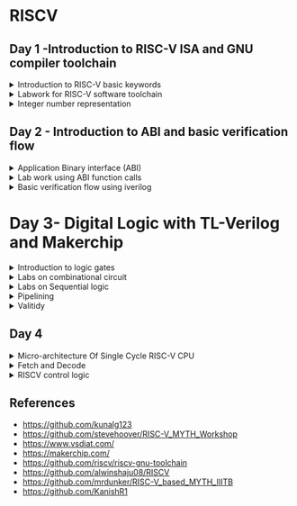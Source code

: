 # RISCV

## Day 1 -Introduction to RISC-V ISA and GNU compiler toolchain

<details>
<summary>
Introduction to RISC-V basic keywords
</summary>


**Introduction:**

The "RISC" in RISC-V stands for Reduced Instruction Set Computer.It's designed to be simple, modular, and extensible, allowing for flexibility in implementing various types of processors, from microcontrollers to high-performance CPUs.It should accommodate all implementation technologies: Field-Programmable Gate
Arrays (**FPGAs**), Application-Specific Integrated Circuits (**ASICs**), full-custom chips,
and even future device technologies.It should be safe so the base ISA cannot be changed.

Function:
  Lets say if a c program has to run on a particular hardware or an interior chip, we have to pass the code to the layout which has certain flow.Firstly the c program is compiled to Assembly language(RISCV - set of instructions consisting hexadecimal numbers).This assembly language is converted into Machine language which is binary language program.
  The interface between RISCV and hardware is Hardware Description language.RTL implements the specifications of RISC.

  The flow for the above description:

  ![Riscv4](https://github.com/IIITB-ARUL/RISCV/assets/140998631/5930956e-2820-4714-87b7-227a1c0bdd66)
![rtl sinipptet](https://github.com/IIITB-ARUL/RISCV/assets/140998631/c802a949-4b67-43b3-bd3f-7fec674410e1)


 The operating system also takes a particular application and convert it into respective assembly language and the convert it to the binary.  

The instructions in RISCV are,

  > Pseudo instructions,
  > Base integer instruction (RV64I, RV32I),
  > Multiply extension (RV64M),
  > Single and double floating point instruction (RV64F, RV64D),
  > Application binary instruction,
  > Memory allocation and stack pointer.


</details>
<details>
  <summary>
  Labwork for RISC-V software toolchain
  </summary>



**Installation of RISCV tools**

Steps to Install

```
sudo apt-get install libboost-regex-dev
```
Spike RISCV ISA Simulator

```
git clone https://github.com/riscv-software-src/riscv-isa-sim
cd riscv-isa-sim
apt-get install device-tree-compiler
mkdir build
cd build
../configure --prefix=$RISCV
make
[sudo] make install
```

RISC-V Proxy Kernel and Boot Loader

```
git clone https://github.com/riscv-software-src/riscv-pk
cd riscv-pk
mkdir build
cd build
../configure --prefix=$RISCV --host=riscv64-unknown-elf
make
sudo make install
 ```





**GNU Compiler Toolchain**


   



Lets start with compiling a c program of Summing 1 t0 n (sum1ton),

Code


```
   
#include <stdio.h>

int main () 
{
	int i,sum = 0, n = 5;
	for (i = 1; i <=n; ++i) 
 	{
		sum += i;
	}
	printf("The sum of the number from 1 to %d is %d\n", n,sum);
	return 0;
}
 ```


The command for RISCV compilation,

```
    riscv64-unknown-elf-gcc <compiler option -O1 ; -Ofast> <ABI specifier -lp64; -lp32; -ilp32> <architecture specifier -RV64 ; RV32> -o <object filename> <C      filename>
```





Here -01 gives 15 instructions set while -0fast gives us 12 instructions set.


More details on compiler options can be obtained here

To view assembly code use the below command,


```
    riscv64-unknown-elf-objdump -d <object filename>
```

To see the executed file in text file format,

 
To use SPIKE simualtor to run risc-v obj file use the below command,

```
 riscv64-unknown-elf-objdump -d <object filename> | less
```


After RISCV compilation  the assembly code is shown in below image,

![Assembly](https://github.com/IIITB-ARUL/RISCV/assets/140998631/54c061f5-ba2d-4882-906b-213cd019b05a)

**Spike simulation and debugging**

To execute the assembly code,

```
    spike pk <object filename>
```


    
To use SPIKE as debugger

```
    spike -d pk <object Filename> with degub command as until pc 0 <pc of your choice>
```


To make program counter run manually from a particular instruction 

```
 until pc 0 <address>
```
To look into the content of the register

```
reg 0 <register>
```

> press enter to run next instruction 

![spike](https://github.com/IIITB-ARUL/RISCV/assets/140998631/0d475ebe-e00c-454e-be0a-b2a3c56fa3f4)


We can clearly see the content of register is changed after the execution of the instruction associated with that register.
  
</details>




<details>
	<summary>
		Integer number representation 
	</summary>
This section suummarizes the representation of integer number in the processor.Humans understands the decimal numbers where as computers understand binary numbers.The interface between the conversion has to be addressed.By undrstanding this we come to know how the data instruction is getting arranged in the memory.

![number representation ](https://github.com/IIITB-ARUL/RISCV/assets/140998631/449e414d-39f7-4c30-817e-ad00f33a391d)



**Unsigned integer**

Unsigned integers are a type of data representation used in computer programming to store whole numbers that are non-negative (i.e., greater than or equal to zero).

The largest value you can represent with a 64-bit unsigned integer is 2^64 - 1, which is equal to 18,446,744,073,709,551,615. This is because you have 64 bits, and when all bits are set to 1, you get the maximum possible value.


**Signed integer**
A signed integer is a data type used in computer programming to represent whole numbers that can include both positive and negative values. 

Sign Bit (Most Significant Bit, MSB): The leftmost bit.

 Magnitude Bits: The remaining 63 bits (from bit 1 to bit 63)

Minimum Value: The smallest representable value is -2^63, which is -9,223,372,036,854,775,808.

Maximum Value: The largest representable value is 2^63 - 1, which is 9,223,372,036,854,775,807.

**Lab on unsigned integer**

Code

```
#include <stdio.h>
#include <math.h>
int main() {
unsigned long long int max = (unsigned long long int) (pow(2,64) -1);
printf("highest number represented by unsigned long long int is %llu\n", max);
return 0;
}

```
![unsigned](https://github.com/IIITB-ARUL/RISCV/assets/140998631/f046a7ae-cda9-400c-8a58-657686c0ca4e)


**Lab on signed integer**

Code

```
#include <stdio.h>
#include <math.h>
int main()
{
    long long int max = (long long int)(pow(2,63)-1);        
    long long int min = (long long int)(pow(2,63) * -1);     
    printf("highest number represented by long long int is %lld\n",max);
    printf("lowest number represented by long long int is %lld\n",min);
    return 0;
}
```
![signed1](https://github.com/IIITB-ARUL/RISCV/assets/140998631/2a55257d-bb89-4171-a8b2-cdd3bfb62f52)

</details>




## Day 2 - Introduction to ABI and basic verification flow

<details>
	<summary>
		Application Binary interface (ABI)
	</summary>

An Application Binary Interface (ABI) is a set of conventions and rules that dictate how different software components interact at the binary level. The ABI defines how function calls are made, how parameters are passed to functions, and how return values are retrieved. This includes aspects such as the order in which parameters are passed, the use of registers and the stack, and how the stack is managed during function calls.It defines how user-level applications interact with the operating system through system calls and other APIs.When software developers create compilers, libraries, and system software, they need to adhere to the ABI to ensure that their code can work seamlessly with other components in the system.



![ABI levels2](https://github.com/IIITB-ARUL/RISCV/assets/140998631/c8b22c54-4c2a-424b-a9ed-2aac3b5ff7fd)

**Memory allocation for double words**

**Registers**

In computer architecture and assembly language programming, registers are small, fast storage locations within the CPU (Central Processing Unit) that are used to hold data that is being actively operated on. These registers are an integral part of the processor and play a crucial role in the execution of instructions and data manipulation

Lets assume XLEN is 64 bit as we are going to with RV64 throughout this course.There are two ways to load data in the registers one is directly and the othter is loaded from the memory.Memory are byte addressable.

![memory'](https://github.com/IIITB-ARUL/RISCV/assets/140998631/ce4d1849-73b4-41ef-8e28-1eb9fc7374f2)

In the above image the least significant byte is stored at the bottom of memory and the most significant byte is stored in the top.This structure of memory addressing is known as **Little endian memory addressing system**.The RISCV architecture follows this memory addressing system.

There is another memory addressing system **Big endian** which is the reverse of little endian.


**Load,Add And Store Instructions**



Now lets explore some instructions,

```
ld x8, 16(x23)
```

here ld means **load doubleword** which loads the data from the memory **(address: 16(offest or immediate)+ x23(content of source register)** into x8 **destination register**.

The 32 bit representation of the instruction

![instruction ](https://github.com/IIITB-ARUL/RISCV/assets/140998631/f8d9812d-e34d-4531-8045-92bdd6cd03b4)



```
add x8, x24,x8
```

here **add** means addition operation of operands **x24,x8 (source registers)** and stored into destination register **x8**.

The 32 bit representation of the instruction

![add](https://github.com/IIITB-ARUL/RISCV/assets/140998631/2db55c90-c9c4-4fea-a055-fbf660e61fdd)


```
sd x8, 8(x23)
```
here sd means **store doubleword** which stores back the **content of register x8**  into memory **(address: 8(offest or immediate)+ x23(content of source register)**

The 32 bit representation of the instruction


![sd](https://github.com/IIITB-ARUL/RISCV/assets/140998631/2e37b991-691a-452f-9793-fdcf4ad28322)





 Now these instructions operate on the integers so these are called **Base Integer Instructions-RV64I**.There are totally 47 base integer instructions out which we have seen only three.

 This RV64I is divided into three types:

 **I-type**: Instructions operate on destination registers and immediate.

 **R-type**: Instructions operate only on registers.
 
 **S-type**: Instructions operatae on immediate and source registers.

 

You can see from these images that 5 bits are used to represent registers.Because RISCV has only 32 registers(x0 to x31).Application Binary interface (ABI) system calls through these registers by some internal names assigned by RISCV which are listed below

![32reg](https://github.com/IIITB-ARUL/RISCV/assets/140998631/f80f3dcb-75d0-431a-a495-9c9c4463b6c9)


</details>
<details>
	<summary>
	 Lab work using ABI function calls
	</summary>


 In this lab we are going to modify the c prgram and make function call through c program to; assembly language program.i.e.,arguments are passed through registers and after execution the return value is retrieved through registers.


Lets take a simple Assembly language program of consecutive sum of 1 to 9 by using C function call,
 

 The **Algorithm** for the same is shown below

![algo](https://github.com/IIITB-ARUL/RISCV/assets/140998631/7c92cb78-c39e-4c9c-a225-cb93f55881d1)

C Code

```
#include <stdio.h>
extern int load(int x,int y);
int main()
 {
 	int result = 0;
	int count =9;
 	result = load(0x0,count+1);
 	printf("Sum of numbers from 1 to %d is %d\n",count,result);
 }
```
Assembly language Code 

```
.section .text
.global load
.type load, @function

load: 
     add   a4,a0,zero    //initialize sum register a4 with 0x0
     add   a2,a0,a1      //store count of 10 in reg a. reg a1 is loaded with 0xa(decimal 10) from main
     add   a3,a0,zero    //initialize intermediate sum reg a3 by 0x0

loop:
 add   a4,a3,a4     // Incremental addition
     addi  a3,a3,1      // Increment intermediate register by 1
     blt   a3,a2,loop   // If a3 is less than a2,branch to label <loop> 
     add   a0,a4,zero   // store final result to reg a0 so that it can be read by main pgm
     ret
```
The steps to simulate the above written code,


```
riscv64-unknown-elf-gcc -Ofast -mabi=lp64 -march=rv64i -o custom1_to9.o custom1_to_9.c load.S
spike pk custom1_to9.o
riscv64-unknown-elf-objdump -d custom1_to9.o | less
```
![compilation1](https://github.com/IIITB-ARUL/RISCV/assets/140998631/60b58aef-e9c1-4008-a5a4-3871b7823521)
![spike1to9](https://github.com/IIITB-ARUL/RISCV/assets/140998631/372c9fd2-2728-4a36-91e8-10dc4cd40d93)


 
</details>




<details>
	<summary>
		Basic verification flow using iverilog
	</summary>

**Lab To Run C-Program On RISC-V CPU**

![labtorun con riscv](https://github.com/IIITB-ARUL/RISCV/assets/140998631/51a1a542-98eb-49c8-8f62-eed00176b8b6)

 Demo lab for the above shown flow,

```
cd ~/riscv_workshop_collaterals/labs/
chmod 777 rv32im.sh # this command gives the permission 
./rv32im.sh
```

The rv32im.sh is the shell script which runs the following command to convert the c program into hex file bitstream and simulate and load the hex file into picorv.32 using iverilog

![rvsim](https://github.com/IIITB-ARUL/RISCV/assets/140998631/0aa4ab39-29b8-4413-a39d-c2806f7e8fb3)

After running the shell script,

![op](https://github.com/IIITB-ARUL/RISCV/assets/140998631/f5ce1eee-f460-4040-a929-dbeb053d478c)


firmware.hex:

![hex](https://github.com/IIITB-ARUL/RISCV/assets/140998631/f2ca3205-66fb-4d62-8978-e4fe65928c0e)

firmware32.hex:

![32hex](https://github.com/IIITB-ARUL/RISCV/assets/140998631/d83ff03a-2bde-4402-bd7e-01b123d4ed60)

</details>

# Day 3- Digital Logic with TL-Verilog and Makerchip

<details>
	<summary>
		Introduction to logic gates
	</summary>

Logic gates are fundamental building blocks in digital circuitry and electronics. They are used to perform logical operations on input signals, which are typically binary (0 or 1). Logic gates are combined to create more complex circuits and systems, ultimately enabling the creation of digital devices like computers, smartphones, and other electronic device.

![logicgate](https://github.com/IIITB-ARUL/RISCV/assets/140998631/7a97a6c1-0b37-4894-8d45-88b7469597cd)

Here **NAND** and **NOR** are universal logic gates.Using these gates any kind of logic can be realized.

 
</details>

<details>
	<summary>
		Labs on combinational circuit
	</summary>


**Makerchip**

Makerchip" refers to an online Integrated Development Environment (IDE) that enables users to design, simulate, and verify digital circuits and systems.
The IDE allows users to simulate their designs, providing a way to test and debug their circuits before implementation.Users can visualize the behavior of their designs using waveform viewers, which display the changing signal values over time.
Makerchip  can be used for educational purposes to teach digital logic design and related concepts.

**Combinational circutis**

A combinational circuit is an electronic circuit that performs a specific logical operation based on its input values. It produces output(s) solely dependent on the current input values, without any memory or feedback. In other words, the output is a direct function of the input, and there is no internal state or memory elements like flip-flops.

**Inverter**

![Inverter](https://github.com/IIITB-ARUL/RISCV/assets/140998631/157d3697-1638-4fa2-8bac-fbc564bf5df4)

**Exor**

![EXOR](https://github.com/IIITB-ARUL/RISCV/assets/140998631/e0e7c859-0cc1-43e3-ace5-7d7e61e4b6bf)

**And**

![And](https://github.com/IIITB-ARUL/RISCV/assets/140998631/f59ff6e7-8a1b-49e6-a476-541b38e3dca6)

**2:1 Mux**

![mux](https://github.com/IIITB-ARUL/RISCV/assets/140998631/9fb25b5b-c6d4-47a3-8fdc-0d2bf581b732)

**Vectors**

![muxvectors](https://github.com/IIITB-ARUL/RISCV/assets/140998631/fe5edc03-700d-485f-a692-93704c6cd8c5)



**Calculator**


![calc1](https://github.com/IIITB-ARUL/RISCV/assets/140998631/8db11946-ddf3-44f7-846a-3721c6441e7d)



TL verilog code for the above shown calculator

```
   
$val1[31:0] = $rand1[3:0];
$val2[31:0] = $rand2[3:0];
   
$sum[31:0] = $val1 + $val2;
$diff[31:0] = $val1 - $val2;
$prod[31:0] = $val1 * $val2;
$quot[31:0] = $val1 / $val2;
   
$out[31:0] = $op[0] ? ( $op[1] ? $quot : $diff ) : ( $op[1] ? $prod : $sum ); 
```
![calc2](https://github.com/IIITB-ARUL/RISCV/assets/140998631/8d09b701-9e72-43c4-9c30-757aa404ef96)

</details>


<details>
	<summary>
		Labs on Sequential logic
	</summary>


A sequential circuit is an electronic circuit that uses memory elements to store information, allowing it to have an internal state and exhibit behavior that depends not only on the current inputs but also on the previous inputs and internal state. Unlike combinational circuits, which produce outputs based only on current inputs, sequential circuits have feedback loops and can maintain state over time.

![sequentialckt](https://github.com/IIITB-ARUL/RISCV/assets/140998631/02f2f1ba-06a2-496a-9d7d-b69833198d0f)


**Example - Fibonacci series**

Fibonacci series is a number is the sum of its previous two numbers, ie. 1,1,2,3,5,8,13,

 ![fibonacci 1](https://github.com/IIITB-ARUL/RISCV/assets/140998631/92a0a78d-bb24-45df-b159-013a008368df)


**Free running counter**


![counter1](https://github.com/IIITB-ARUL/RISCV/assets/140998631/a0a85087-f06a-4048-ac01-c31dfc2f1205)

The above chip is implemented using  makerchip.

![counter2](https://github.com/IIITB-ARUL/RISCV/assets/140998631/083f839c-167b-4635-bfce-1e2c6f8ad7c5)



**Sequential calculator**

![sequentialcounter](https://github.com/IIITB-ARUL/RISCV/assets/140998631/4e314cee-0dc5-40b7-858d-426a84336c52)


The above circuit is implemented in the Makerchip.

TL verilog code 

```
   $reset = *reset;

   $val1[31:0] = >>1$out[31:0];
   $val2[31:0] = $rand2[3:0];
   
   $sum[31:0] = $val1 + $val2;
   $diff[31:0] = $val1 - $val2;
   $prod[31:0] = $val1 * $val2;
   $quot[31:0] = $val1 / $val2;
   
   $out[31:0] = $reset ? 0 : ($op[0] ? ( $op[1] ? $quot : $diff ) : ( $op[1] ? $prod : $sum ));
   
```


 ![sequentialcalc](https://github.com/IIITB-ARUL/RISCV/assets/140998631/33d1e5e0-7dc7-4414-a899-fa80f2e176b1)


</details>


<details>
	<summary>
		Pipelining
	</summary>

Pipelining is a technique used in computer architecture to improve the overall throughput and efficiency of instruction processing. It involves breaking down the execution of instructions into a series of stages, where each stage performs a specific operation on an instruction. By overlapping the execution of multiple instructions in different stages, pipelining can increase the overall instruction throughput and reduce the time it takes to complete a sequence of instructions.

The stages in a typical instruction pipeline might include:

1.Instruction Fetch (IF): Fetches the instruction from memory.
    
2.Instruction Decode (ID): Decodes the fetched instruction to determine the necessary operations.
    
3.Execute (EX): Performs the actual computation or operation specified by the instruction.
    
4.Memory Access (MEM): If needed, accesses memory to read or write data.
    
5.Write Back (WB): Writes the results of the execution back to registers.


![pipe1](https://github.com/IIITB-ARUL/RISCV/assets/140998631/be0ed871-af45-4989-9f6d-945b950dfa16)


![pipe2](https://github.com/IIITB-ARUL/RISCV/assets/140998631/0fa9f70e-c94b-4a8a-88b6-afb67ca21831)




![pipe4](https://github.com/IIITB-ARUL/RISCV/assets/140998631/39b5dcbe-a9be-498a-87c0-289d42f7fa9c)


The stage of operation of the function can be modified without impacting the behaviour of that function.Only the timing in  the implementation may vary but it helps us to get a high throughput.



![pipe5](https://github.com/IIITB-ARUL/RISCV/assets/140998631/5cd79ce2-9e15-4931-913c-1f7347ef95cb)

We can clearly see from the above image that **TL verilog** prominently helps us in code reduction.


 **Pipelined Pythogorean implementaion**


![pipelined2](https://github.com/IIITB-ARUL/RISCV/assets/140998631/8f496b36-0f2f-407f-8145-9c7100f0db8e)



![identifiers](https://github.com/IIITB-ARUL/RISCV/assets/140998631/e94c4aac-f03c-4edb-b2a2-fd797c8b4aa6)


**Fibonacci series in pipeline**

![fibopipe](https://github.com/IIITB-ARUL/RISCV/assets/140998631/92b70257-5999-45ca-84b8-1a9b5f2e82bf)

Makerchip implementation of the same

![makerchipfibo](https://github.com/IIITB-ARUL/RISCV/assets/140998631/071a59d9-dee2-4ce3-8033-68fb67d55a3c)



**Implementation of given pipelined structure**

![givenpippe](https://github.com/IIITB-ARUL/RISCV/assets/140998631/8fc74590-c73f-4bde-9b79-a9085cb2f26c)

**Lab 1 : Calculator**

![lab1calc](https://github.com/IIITB-ARUL/RISCV/assets/140998631/d3984008-a95b-43d3-aada-86d5d30842a4)

Implementation in makerchip

TL verilog code

```
@1
         $reset = *reset;
         $val1[31:0] = >>1$out[31:0];
         $val2[31:0] = $rand2[3:0];
         $sum[31:0] = $val1 + $val2;
         $diff[31:0] = $val1 - $val2;
         $prod[31:0] = $val1 * $val2;
         $quot[31:0] = $val1 / $val2;
         $out[31:0] = $reset ? 0 : ($op[0] ? ( $op[1] ? $quot : $diff ) : ( $op[1] ? $prod : $sum ));
         
         $count[31:0] =$reset ? 0 : (>>1$count + 1);
```

![lab1calc](https://github.com/IIITB-ARUL/RISCV/assets/140998631/a6c66f6a-5569-404c-b992-249cbe019e8d)


**Lab 2 : 2 Stage Calculator**

 ![lab2calc](https://github.com/IIITB-ARUL/RISCV/assets/140998631/a08b6ab9-e047-4905-af6b-dd1f02f73234)

 Implementation in makerchip

TL verilog code

```
|calc
      @1
         $reset = *reset;
         $val1[31:0] = >>1$out[3:0];
         $val2[31:0] = $rand2[3:0];
         $sum[31:0] = $val1 + $val2;
         $diff[31:0] = $val1 - $val2;
         $prod[31:0] = $val1 * $val2;
         $quot[31:0] = $val1 / $val2;
         $valid[31:0] = $reset ? 0 : (>>1$valid + 1);
         
      @2
         $out[31:0] = ($reset | ~($valid)) ? 0 : ($op[0] ? ( $op[1] ? $quot : $diff ) : ( $op[1] ? $prod : $sum ));
         
```

 ![lab2calc](https://github.com/IIITB-ARUL/RISCV/assets/140998631/7bd47505-41c5-4094-8ec8-741aa19da9de)




</details>

<details>
	<summary>
		Valitidy
	</summary>


  In Transaction-Level Verilog (TL-Verilog), which is an extension of the Verilog hardware description language (HDL), "validity" refers to the concept of indicating whether a piece of data is valid or not. TL-Verilog is designed to facilitate high-level modeling and rapid design entry, particularly for transaction-level modeling.

  ![validity](https://github.com/IIITB-ARUL/RISCV/assets/140998631/dcc2e5b4-0d65-4f02-a7cc-6723d9ad36e8)





**Clock gating**

Clock gating is a power-saving technique used in digital circuit design to reduce dynamic power consumption by selectively controlling the clock signal to specific circuit elements or modules. The primary goal of clock gating is to save power by stopping the clock signal from reaching parts of the circuit that are not currently active or performing useful computation

The basic idea behind clock gating is to insert logic gates (typically AND or OR gates) between the clock source and the destination registers or logic elements. These gates act as switches that allow the clock signal to pass through only when a certain condition is met. If the condition is not satisfied, the clock signal is effectively "gated" or blocked from reaching the destination, preventing unnecessary clock cycles and power consumption.


  However, clock gating isn't always straightforward. If implemented incorrectly, it can introduce additional delay into the circuit, impacting performance. Additionally, managing clock domains and ensuring proper synchronization between clock-gated and non-clock-gated regions can be complex.


 ![validity2](https://github.com/IIITB-ARUL/RISCV/assets/140998631/de436a30-cd38-4dc3-8b98-ad59a227a1e2)





  **Lab Distance calculator**


TL veriog code


  ```
    |calc
      @1
         $reset = *reset;
      ?$valid
         @1
            $aa_sq[31:0] = $aa[3:0] * $aa;
            $bb_sq[31:0] = $bb[3:0] * $bb;
         @2
            $cc_sq[31:0] = $aa_sq + $bb_sq;
         @3
            $out[31:0] = sqrt($cc_sq);
       @4
          $tot_dist[31:0] = $reset ? '0 : ($valid ? (>>1$tot_dist + $out) : $RETAIN);

```

![distance](https://github.com/IIITB-ARUL/RISCV/assets/140998631/3bfe12e6-2166-41fa-a623-825fb842a017)




**Lab 2Cycle calculator**

![2cyle](https://github.com/IIITB-ARUL/RISCV/assets/140998631/30d3c537-4bdd-4a9e-a617-f1e2a1b03207)

![2cycle1](https://github.com/IIITB-ARUL/RISCV/assets/140998631/ab9fd170-1d8f-4b3c-87bb-96be45a6b349)




**Lab Calculator with Single value memory**


![singlevaluememory](https://github.com/IIITB-ARUL/RISCV/assets/140998631/77f6e3b2-e8bb-4719-b3d4-62a7a9970118)




TL verilog code

```
   |calc
      @0
         $reset = *reset;
         
      @1
         $val1 [31:0] = >>2$out;
         $val2 [31:0] = $rand2[3:0];
         
         $valid = $reset ? 1'b0 : >>1$valid + 1'b1 ;
         $valid_or_reset = $valid || $reset;
         
      ?$vaild_or_reset
         @1   
            $sum [31:0] = $val1 + $val2;
            $diff[31:0] = $val1 - $val2;
            $prod[31:0] = $val1 * $val2;
            $div[31:0] = $val1 / $val2;
            
         @2   
            $mem[31:0] = $reset ? 32`b0 :
                         ($op[2:0] == 3'b101) ? $val1 : >>2$mem ;
            
            $out [31:0] = $reset ? 32'b0 :
                          ($op[2:0] == 3'b000) ? $sum :
                          ($op[2:0] == 3'b001) ? $diff :
                          ($op[2:0] == 3'b010) ? $prod :
                          ($op[2:0] == 3'b011) ? $quot :
                          ($op[2:0] == 3'b100) ? >>2$mem : >>2$out ;

```



![value memory](https://github.com/IIITB-ARUL/RISCV/assets/140998631/02d2b986-3d1d-475f-a9b9-b4fd993049e4)

</details>

## Day 4


<details> <summary>
	Micro-architecture Of Single Cycle RISC-V CPU
</summary>



![0](https://github.com/IIITB-ARUL/RISCV/assets/140998631/d95ecb61-134b-4a7b-a5f1-a5a12c7db179)



**1.Program Counter (PC):**

The Program Counter is a special register that keeps track of the memory address of the next instruction to be executed. During normal operation, it is automatically incremented after each instruction fetch, pointing to the address of the next instruction in memory.

**2.Imem-Rd (Instruction Memory Read):** 

This block is responsible for fetching instructions from memory (typically from RAM or cache) based on the address provided by the Program Counter.The fetched instruction is sent to the Instruction Decoder for further processing.

**3.Instruction Decoder:**

The Instruction Decoder is responsible for interpreting the fetched instruction. It determines the operation to be performed, the operands involved, and the control signals required for subsequent stages.It decodes the instruction opcode and generates control signals to control other components of the processor accordingly.

**4.Register File Read:**

In most microprocessors, a Register File is used to store a set of general-purpose registers. The Register File Read stage retrieves the values from registers specified by the source operand fields in the instruction. These values are typically sent to the ALU for computation or used in other operations.

**5.Arithmetic Logic Unit (ALU):**

The Arithmetic Logic Unit is the component responsible for performing arithmetic and logical operations on data. It takes input from the Register File Read stage and performs operations such as addition, subtraction, multiplication, division, bitwise AND/OR/XOR, and more, depending on the instruction.

**6.Register File Write:**

After the ALU or other processing stages have computed a result, the Register File Write stage writes the result back to a destination register specified by the instruction.This stage updates the register values, making the results available for future instructions or for reading by the CPU.

**7.Branch:**

The Branch unit handles conditional branching operations in the processor, including conditional jumps (branches) based on the evaluation of certain conditions.It calculates the target address for a branch instruction and determines whether the branch should be taken or not, typically based on the result of a comparison operation.

</details>

<details>
	<summary>
		Fetch and Decode
	</summary>


**Program counter**


The program counter (PC) is a fundamental component of a computer's central processing unit (CPU) that keeps track of the address of the next instruction to be fetched and executed. The PC logic manages the updating of the program counter as instructions are fetched and executed in a program.

![PC2](https://github.com/IIITB-ARUL/RISCV/assets/140998631/edba7904-ccce-4e20-8022-9682d724f940)


**Fetch**

Pipeline structure of Fetch

![fetch1](https://github.com/IIITB-ARUL/RISCV/assets/140998631/4f39bf34-bdde-4ab6-b844-e301a40907d9)

This implementation has some errors so we go for the below logic


![fetch2](https://github.com/IIITB-ARUL/RISCV/assets/140998631/9f08eb29-7239-4fb6-bcf8-c6a682a8e3db)


Implementation of fetch on the makerchip



![fetch3](https://github.com/IIITB-ARUL/RISCV/assets/140998631/3f185861-0944-496f-a8a2-4afc08202982)



**Decode**

Pipelined structure of decode

![decode](https://github.com/IIITB-ARUL/RISCV/assets/140998631/713e5f6c-1e95-4501-aa1e-1e1faa052224)



![Instruction-2](https://github.com/IIITB-ARUL/RISCV/assets/140998631/88c10a5a-203c-4f0b-a635-e822300c6783)




**Instruction Immediate decode**


<img width="1055" alt="Instructiondecode" src="https://github.com/IIITB-ARUL/RISCV/assets/140998631/1173c6e6-9b3f-4100-a21b-806d64f31549">


![instructionimm-1](https://github.com/IIITB-ARUL/RISCV/assets/140998631/96bcc329-2f18-47ca-a8db-d1c175c29f3a)



**Instruction decode**


<img width="1156" alt="Instructiondecodenew" src="https://github.com/IIITB-ARUL/RISCV/assets/140998631/efb156c5-47bf-49db-bba7-46ef583d3222">


![Instructiondecodenew-1](https://github.com/IIITB-ARUL/RISCV/assets/140998631/a09b3ac6-9d00-4f16-9162-55144630a131)


**Instruction field decode**




<img width="1240" alt="Instruction-field" src="https://github.com/IIITB-ARUL/RISCV/assets/140998631/92f2293c-8c3b-4da6-9e06-6fcec2779cae">

Implementation on makerchip

![Instruction-field01](https://github.com/IIITB-ARUL/RISCV/assets/140998631/0f58a327-26f3-4334-9c2c-c5e67310bb0b)


![Instruction-field2](https://github.com/IIITB-ARUL/RISCV/assets/140998631/5c5895e4-f6f5-4457-a4d2-d967744b9a6f)


**Individual Instruction decode**

![instructionind1](https://github.com/IIITB-ARUL/RISCV/assets/140998631/b1ed852d-517b-4706-b248-f28600bf829b)

Implementation on makerchip

![instructionind2](https://github.com/IIITB-ARUL/RISCV/assets/140998631/91f108e6-3cfe-43f4-bfb1-63da0ef72c72)

</details>

<details>
	<summary>
		RISCV control logic
	</summary>



 **Lab Register file read**


![Registerfile](https://github.com/IIITB-ARUL/RISCV/assets/140998631/e17d7b9d-3f1f-4f19-bda4-a6822c0f1fdb)
![Registerfile01](https://github.com/IIITB-ARUL/RISCV/assets/140998631/7e159518-27f3-4052-b8e4-6d59f830cf1a)
![Registerfile2](https://github.com/IIITB-ARUL/RISCV/assets/140998631/d29ec90f-6e04-4e8e-99a4-a7ef30c83a9c)



 **Lab ALU**


![ALU01](https://github.com/IIITB-ARUL/RISCV/assets/140998631/c1a2c724-dbe3-4ca1-99e0-d75240558515)

![ALU2](https://github.com/IIITB-ARUL/RISCV/assets/140998631/c7f0c060-7c90-41dc-8b53-3e5648a109ba)


 **Lab Register file write**

![Registerfilewrite](https://github.com/IIITB-ARUL/RISCV/assets/140998631/9f750f3a-2f9f-4f4b-bce0-89ff5d7c9613)

![Registerfilewrite1](https://github.com/IIITB-ARUL/RISCV/assets/140998631/02dab6e9-eda4-4a5e-9d7c-2fd989cf230b)


**Arrays**


![Arrays](https://github.com/IIITB-ARUL/RISCV/assets/140998631/d2d82f04-f9d7-4233-a5d0-1ce651c8a52e)

![Arrays01](https://github.com/IIITB-ARUL/RISCV/assets/140998631/44534b20-eb25-401d-82c8-031b6ab35cc3)


 **Lab Branches**


![branches01](https://github.com/IIITB-ARUL/RISCV/assets/140998631/cfd9c5b5-5417-429b-bb4c-42038724327e)




 1.BEQ (Branch if Equal): The BEQ instruction compares two registers and branches to the target address if they are equal. It checks if the contents of two specified registers are the same, and if they are, the program counter is updated to the target address.

2.BNE (Branch if Not Equal): The BNE instruction also compares two registers but branches to the target address if they are not equal. If the contents of the two registers are different, the program counter is updated to the target address.

3.BLT (Branch if Less Than): The BLT instruction compares two signed integer values in registers and branches to the target address if the first value is less than the second value. It checks the signed comparison between two registers and jumps if the first register's value is less than the second's.

4.BGE (Branch if Greater Than or Equal): The BGE instruction compares two signed integer values in registers and branches to the target address if the first value is greater than or equal to the second value. It checks the signed comparison and jumps if the first register's value is greater than or equal to the second's.

5.BLTU (Branch if Less Than, Unsigned): The BLTU instruction compares two unsigned integer values in registers and branches to the target address if the first value is less than the second value. It performs an unsigned comparison and jumps if the first register's value is less than the second's.

6.BGEU (Branch if Greater Than or Equal, Unsigned): The BGEU instruction compares two unsigned integer values in registers and branches to the target address if the first value is greater than or equal to the second value. It performs an unsigned comparison and jumps if the first register's value is greater than or equal to the second's.

 TL verilog code

 ```
\m4_TLV_version 1d: tl-x.org
\SV
   // This code can be found in: https://github.com/stevehoover/RISC-V_MYTH_Workshop
   
   m4_include_lib(['https://raw.githubusercontent.com/BalaDhinesh/RISC-V_MYTH_Workshop/master/tlv_lib/risc-v_shell_lib.tlv'])

\SV
   m4_makerchip_module   // (Expanded in Nav-TLV pane.)
\TLV

   // /====================\
   // | Sum 1 to 9 Program |
   // \====================/
   //
   // Program for MYTH Workshop to test RV32I
   // Add 1,2,3,...,9 (in that order).
   //
   // Regs:
   //  r10 (a0): In: 0, Out: final sum
   //  r12 (a2): 10
   //  r13 (a3): 1..10
   //  r14 (a4): Sum
   // 
   // External to function:
   m4_asm(ADD, r10, r0, r0)             // Initialize r10 (a0) to 0.
   // Function:
   m4_asm(ADD, r14, r10, r0)            // Initialize sum register a4 with 0x0
   m4_asm(ADDI, r12, r10, 1010)         // Store count of 10 in register a2.
   m4_asm(ADD, r13, r10, r0)            // Initialize intermediate sum register a3 with 0
   // Loop:
   m4_asm(ADD, r14, r13, r14)           // Incremental addition
   m4_asm(ADDI, r13, r13, 1)            // Increment intermediate register by 1
   m4_asm(BLT, r13, r12, 1111111111000) // If a3 is less than a2, branch to label named <loop>
   m4_asm(ADD, r10, r14, r0)            // Store final result to register a0 so that it can be read by main program
   
   // Optional:
   // m4_asm(JAL, r7, 00000000000000000000) // Done. Jump to itself (infinite loop). (Up to 20-bit signed immediate plus implicit 0 bit (unlike JALR) provides byte address; last immediate bit should also be 0)
   m4_define_hier(['M4_IMEM'], M4_NUM_INSTRS)

   |cpu
      @0
         $reset = *reset;



      // YOUR CODE HERE
      // ...
      @0
         $pc[31:0] = >>1$reset ? 32'd0 : (>>1$taken_branch ? >>1$br_tgt_pc :  (>>1$pc+32'd4));
      @1
         //Instruction Fetch
         $imem_rd_en = !$reset;
         $imem_rd_addr[M4_IMEM_INDEX_CNT-1:0] = $pc[M4_IMEM_INDEX_CNT+1:2];
         $instr[31:0] = $imem_rd_data[31:0];
      ?$imem_rd_en
         @1
            $imem_rd_data[31:0] = /imem[$imem_rd_addr]$instr;
      @1
         //Instruction Decode
         $is_i_instr = $instr[6:2] ==? 5'b0000x ||
                       $instr[6:2] ==? 5'b001x0 ||
                       $instr[6:2] ==? 5'b11001 ||
                       $instr[6:2] ==? 5'b11100;
         
         $is_u_instr = $instr[6:2] ==? 5'b0x101;
         
         $is_r_instr = $instr[6:2] ==? 5'b01011 ||
                       $instr[6:2] ==? 5'b011x0 ||
                       $instr[6:2] ==? 5'b10100;
         
         $is_b_instr = $instr[6:2] ==? 5'b11000;
         
         $is_j_instr = $instr[6:2] ==? 5'b11011;
         
         $is_s_instr = $instr[6:2] ==? 5'b0100x;
         
         $imm[31:0] = $is_i_instr ? {{21{$instr[31]}}, $instr[30:20]} :
                      $is_s_instr ? {{21{$instr[31]}}, $instr[30:25], $instr[11:7]} :
                      $is_b_instr ? {{20{$instr[31]}}, $instr[7], $instr[30:25], $instr[11:8], 1'b0} :
                      $is_u_instr ? {$instr[31:12], 12'b0} :
                      $is_j_instr ? {{12{$instr[31]}}, $instr[19:12], $instr[20], $instr[30:21], 1'b0} :
                                    32'b0;
         $opcode[6:0] = $instr[6:0];
         
         $rs2_valid = $is_r_instr || $is_s_instr || $is_b_instr;
         ?$rs2_valid
            $rs2[4:0] = $instr[24:20];
            
         $rs1_valid = $is_r_instr || $is_i_instr || $is_s_instr || $is_b_instr;
         ?$rs1_valid
            $rs1[4:0] = $instr[19:15];
         
         $funct3_valid = $is_r_instr || $is_i_instr || $is_s_instr || $is_b_instr;
         ?$funct3_valid
            $funct3[2:0] = $instr[14:12];
            
         $funct7_valid = $is_r_instr ;
         ?$funct7_valid
            $funct7[6:0] = $instr[31:25];
            
         $rd_valid = $is_r_instr || $is_i_instr || $is_u_instr || $is_j_instr;
         ?$rd_valid 
            $rd[4:0] = $instr[11:7]; //rd - Destination Register
            
         $dec_bits [10:0] = {$funct7[5], $funct3, $opcode};
         $is_beq = $dec_bits ==? 11'bx_000_1100011;
         $is_bne = $dec_bits ==? 11'bx_001_1100011;
         $is_blt = $dec_bits ==? 11'bx_100_1100011;
         $is_bge = $dec_bits ==? 11'bx_101_1100011;
         $is_bltu = $dec_bits ==? 11'bx_110_1100011;
         $is_bgeu = $dec_bits ==? 11'bx_111_1100011;
         $is_addi = $dec_bits ==? 11'bx_000_0010011;
         $is_add = $dec_bits ==? 11'b0_000_0110011;
         
      @1
         //Register File Read
         $rf_wr_en = 1'b0;
         $rf_wr_index[4:0] = 5'b0;
         $rf_wr_data[31:0] = 32'b0;
         
         $rf_rd_en1 = $rs1_valid;
         $rf_rd_index1[4:0] = $rs1;
         
         $rf_rd_en2 = $rs2_valid;
         $rf_rd_index2[4:0] = $rs2;
         
         $src1_value[31:0] = $rf_rd_data1;
         $src2_value[31:0] = $rf_rd_data2;
         
      @1
         //ALU
         $result[31:0] = $is_addi ? $src1_value + $imm :
                         $is_add ? $src1_value + $src2_value :
                         32'bx ;
      @1
         //Register File Write
         $rf_wr_en = $rd_valid && $rd != 5'b0;
         $rf_wr_index[4:0] = $rd;
         $rf_wr_data[31:0] = $result;
         
      @1
         //Branch Instructions
         $taken_branch = $is_beq ? ($src1_value == $src2_value):
                         $is_bne ? ($src1_value != $src2_value):
                         $is_blt ? (($src1_value < $src2_value) ^ ($src1_value[31] != $src2_value[31])):
                         $is_bge ? (($src1_value >= $src2_value) ^ ($src1_value[31] != $src2_value[31])):
                         $is_bltu ? ($src1_value < $src2_value):
                         $is_bgeu ? ($src1_value >= $src2_value):
                                    1'b0;
         `BOGUS_USE($taken_branch)
         $br_tgt_pc[31:0] = $pc + $imm;
      // Note: Because of the magic we are using for visualisation, if visualisation is enabled below,
      //       be sure to avoid having unassigned signals (which you might be using for random inputs)
      //       other than those specifically expected in the labs. You'll get strange errors for these.

   
   // Assert these to end simulation (before Makerchip cycle limit).
   *passed = *cyc_cnt > 40;
   *failed = 1'b0;
   
   // Macro instantiations for:
   //  o instruction memory
   //  o register file
   //  o data memory
   //  o CPU visualization
   |cpu
      m4+imem(@1)    // Args: (read stage)
      m4+rf(@1, @1)  // Args: (read stage, write stage) - if equal, no register bypass is required
      //m4+dmem(@4)    // Args: (read/write stage)
      //m4+myth_fpga(@0)  // Uncomment to run on fpga

   m4+cpu_viz(@4)    // For visualisation, argument should be at least equal to the last stage of CPU logic. @4 would work for all labs.
\SV
   endmodule
```

![branches2](https://github.com/IIITB-ARUL/RISCV/assets/140998631/4b105585-dbdc-4e5a-aa22-d96bd5a90f79)




**Testbench**

A testbench in Verilog is a simulation environment that is created to verify the correctness and functionality of a digital design (usually described in another Verilog module).


![Testbench](https://github.com/IIITB-ARUL/RISCV/assets/140998631/97be42fb-cc36-4974-be4b-dc0a96786447)

</details>





 





## References
- https://github.com/kunalg123
- https://github.com/stevehoover/RISC-V_MYTH_Workshop
- https://www.vsdiat.com/
- https://makerchip.com/
- https://github.com/riscv/riscv-gnu-toolchain
- https://github.com/alwinshaju08/RISCV
- https://github.com/mrdunker/RISC-V_based_MYTH_IIITB
- https://github.com/KanishR1
